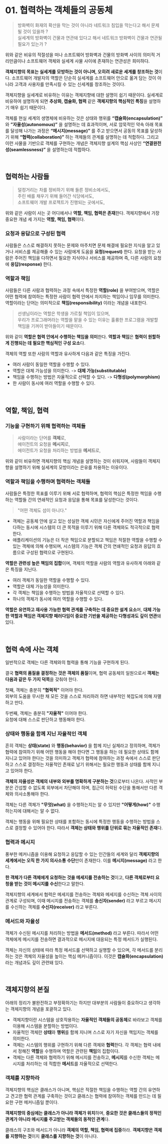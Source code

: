 # 01. 협력하는 객체들의 공동체
> 방화벽이 화재의 확산을 막는 것이 아니라 네트워크 침입을 막는다고 해서 문제될 것이 있을까 ?  
> 실세계의 방화벽이 건물과 연관돼 있다고 해서 네트워크 방화벽이 건물과 연관될 필요가 있는가 ?

위와 같은 비유의 적절성을 떠나 소프트웨어 방화벽과 건물의 방화벽 사이의
의미적 거리만큼이나 소프트웨어 객체와 실세계 사물 사이에 존재하는 연관성은 희미하다.

**객체지향의 목표는 실세계를 모방하는 것이 아니며, 오히려 새로운 세계를 창조하는 것**이다.
소프트웨어 개발자의 역할은 단순히 실세계를 소프트웨어 안으로 옮겨 담는 것이 아니라 고객과 사용자를 만족시킬 수 있는 신세계를 창조하는 것이다.

객체지향을 실세계로 비유하는 이유는 객체지향에 대한 설명이 쉽기 때문이다. 
실세계로 비유하여 설명하게 되면 **추상화, 캡슐화, 협력** 같은 **객체지향의 핵심적인 특징**을 설명하기 매우 쉽기 때문이다.

객체를 현실 세계의 생명체에 비유하는 것은 상태와 행위를 **“캡슐화(encapsulation)”** 와 **”자율성(autonomous)”** 을 설명하는 데 효과적이며, 
서로 암묵적인 약속 아래 목표를 달성해 나가는 과정은 **“메시지(message)”** 를 주고 받으면서 공동의 목표를 달성하기 위해 **“협력(collaboration)”** 하는 객체들의 관계를 설명하는 데 적합하다. 
그리고 이런 사물을 기반으로 객체를 구현하는 개념은 객체지향 설계의 핵심 사상인 **“연결완전성(seamlessness)”** 을 설명하는데 적합하다.

<br>

## 협력하는 사람들
> 덜컹거리는 차를 정비하기 위해 들른 정비소에서도,  
> 주린 배를 채우기 위해 들어간 식당에서도,  
> 소프트웨어 개발 프로젝트가 진행되는 곳에서도,

위와 같은 사람이 사는 곳 어디에서나 **역할, 책임, 협력은 존재**한다. 
객체지향에서 가장 중요한 개념 세 가지는 **역할, 책임, 협력**이다.

### 요청과 응답으로 구성된 협력
사람들은 스스로 해결하지 못하는 문제와 마주치면 문제 해결에 필요한 지식을 알고 있거나 서비스를 제공해줄 수 있는 사람에게 도움을 **요청(request)** 한다.
요청을 받는 사람은 주어진 책임을 다하면서 필요한 지식이나 서비스를 제공하며 즉, 다른 사람의 요청에 **응답(response)** 한다.

### 역할과 책임
사람들은 다른 사람과 협력하는 과정 속에서 특정한 **역할(role)** 을 부여받으며,
역할은 어떤 협력에 참여하는 특정한 사람이 협력 안에서 차지하는 책임이나 임무를 의미한다. 
역할이라는 단어는 의미적으로 **책임(responsibility)** 이라는 개념을 내포한다. 

> 선생님이라는 역할은 학생을 가르칠 책임이 있으며,  
> 우리가 프로그래머라는 역할을 맡을 수 있는 이유는 훌륭한 프로그램을 개발할 책임을 기꺼이 받아들이기 때문이다.

위와 같이 **역할은 협력 안에서 수행하는 책임을 의미**한다.
**역할과 책임**은 **협력이 원할하게 진행되는 데 필요한 핵심적인 구성 요소**다.

객체의 역할 또한 사람의 역할과 유사하게 다음과 같은 특징을 가진다.
- 여러 사람이 동일한 역할을 수행할 수 있다.
- 역할은 대체 가능성을 의미한다. -> **대체 가능(substitutable)**
- 책임을 수행하는 방법은 자율적으로 선택할 수 있다. -> **다형성(polymorphism)**
- 한 사람이 동시에 여러 역할을 수행할 수 있다.

<br>

## 역할, 책임, 협력
### 기능을 구현하기 위해 협력하는 객체들
> 사람이라는 단어를 **객체**로,  
> 에이전트의 요청을 **메시지**로,  
> 에이전트가 요청을 처리하는 방법을 **메서드**로,

위와 같이 비유하면 객체지향의 핵심 개념을 설명하는 것이 쉬워지며,
사람들이 객체지향을 설명하기 위해 실세계의 모방이라는 은유를 차용하는 이유이다.

### 역할과 책임을 수행하며 협력하는 객체들
사람들은 특정한 목표를 이루기 위해 서로 협력하며, 
협력의 핵심은 특정한 책임을 수행하는 역할들 간의 연쇄적인 요청과 응답을 통해 목표를 달성한다는 것이다.

> "어떤 객체도 섬이 아니다."
- 객체는 공동체 안에 살고 있는 성실한 객체 시민은 자신에게 주어진 역할과 책임을 다하는 동시에 시스템의 더 큰 목적을 이루기 위해 다른 객체와도 적극적으로 협력한다.
- 애플리케이션의 기능은 더 작은 책임으로 분할되고 책임은 적절한 역할을 수행할 수 있는 객체에 의해 수행되며, 시스템의 기능은 객체 간의 연쇄적인 요청과 응답의 흐름으로 구성된 협력으로 구현된다.

**역할은 관련성 높은 책임의 집합**이며,
객체의 역할을 사람의 역할과 유사하게 아래와 같은 특징을 지닌다.
- 여러 객체가 동일한 역할을 수행할 수 있다.
- 역할은 대체 가능성을 의미한다.
- 각 객체는 책임을 수행하는 방법을 자율적으로 선택할 수 있다.
- 하나의 객체가 동시에 여러 역할을 수행할 수 있다.

**역할은 유연하고 재사용 가능한 협력 관계를 구축하는 데 중요한 설계 요소**며,
**대체 가능한 역할과 책임은 객체지향 패러다임이 중요한 기반을 제공하는 다형성과도 깊이 연관**돼있다.

<br>

## 협력 속에 사는 객체
일반적으로 객체는 다른 객체와의 협력을 통해 기능을 구현하게 된다.

결국 **협력의 품질을 결정하는 것은 객체의 품질**이며,
협력 공동체의 일원으로서 **객체는 다음과 같은 두 가지 덕목**을 갖춰야 한다.

첫째, 객체는 충분히 **"협력적"** 이어야 한다.  
외부의 도움을 무시한 채 모든 것을 스스로 처리하려 하면 내부적인 복잡도에 의해 자멸하고 만다.

두번째, 객체는 충분히 **"자율적"** 이어야 한다.  
요청에 대해 스스로 판단하고 행동해야 한다.

### 상태와 행동을 함께 지닌 자율적인 객체
흔히 객체는 **상태(state)** 와 **행동(behavior)** 을 함께 지닌 실체라고 정의하며,
객체가 협력에 참여하기 위해 어떤 행동을 해야 한다면 그 행동을 하는 데 필요한 상태도 함께 지니고 있어야 한다는 것을 의미하고
객체가 협력에 참여하는 과정 속에서 스스로 판단하고 스스로 결정하는 자율적인 존재로 남기 위해서는 필요한 행동과 상태를 함께 지니고 있어야 한다.

**객체의 자율성은 객체의 내부와 외부를 명확하게 구분하는 것**으로부터 나온다.
사적인 부분은 간섭할 수 없도록 외부에서 차단해야 하며, 접근이 허락된 수단을 통해서만 다른 객체와 의사소통해야 한다.

객체는 다른 객체가 **"무엇(what)** 을 수행하는지는 알 수 있지만 **"어떻게(how)"** 수행하는지에 대해서는 알 수 없다.

객체는 행동을 위해 필요한 상태를 포함하는 동시에 특정한 행동을 수행하는 방법을 스스로 결정할 수 있어야 한다.
따라서 **객체는 상태와 행위를 단위로 묶는 자율적인 존재**다.

### 협력과 메시지
풍부한 메커니즘을 이용해 요청하고 응답할 수 있는 인간들의 세계와 달리 **객체지향의 세계에서는 오직 한 가지 의사소통 수단**만이 존재한다. 이를 **메시지(message)** 라고 한다.

**한 객체가 다른 객체에게 요청하는 것을 메세지를 전송하는 것**이고, **다른 객체로부터 요청을 받는 것이 메시지를 수신**한다고 말한다.

객체지향의 세계에서 협력은 메세지를 전송하는 객체와 메세지를 수신하는 객체 사이의 관계로 구성되며,
이때 메시지를 전송하는 객체를 **송신자(sender)** 라고 부르고 메시지를 수신하는 객체를 **수신자(receiver)** 라고 부른다.

### 메서드와 자율성
객체가 수신된 메시지를 처리하는 방법을 **메서드(method)** 라고 부른다.
따라서 어떤 객체에게 메시지를 전송하면 결과적으로 메시지에 대응되는 특정 메서드가 실행된다.

객체는 자신의 상태에 따라 특정 메서드를 선택하고 실행할 수 있으며,
각 메서드를 분리하는 것은 객체의 자율성을 높이는 핵심 메커니즘이다. 이것은 **캡슐화(encapsulation)** 라는 개념과도 깊이 관련돼 있다.

<br>

## 객체지향의 본질
아래의 정리가 불완전하고 부정확하기는 하지만 대부분의 사람들이 중요하다고 생각하는 객체지향의 개념을 포괄하고 있다.
- 객체지향이란 시스템을 상호작용하는 **자율적인 객체들의 공동체**로 바라보고 객체를 이용해 시스템을 분할하는 방법이다.
- 자율적인 객체란 **상태**와 **행위**를 함께 지니며 스스로 자기 자신을 책임지는 객체를 의미한다.
- 객체는 시스템의 행위를 구현하기 위해 다른 객체와 **협력**한다. 각 객체는 협력 내에서 정해진 **역할**을 수행하며 역할은 관련된 **책임**의 집합이다.
- 객체는 다른 객체와 협력하기 위해 메시지를 전송하고, **메시지**를 수신한 객체는 메시지를 처리하는 데 적합한 **메서드**를 자율적으로 선택한다.

### 객체를 지향하라
객체지향의 핵심은 클래스가 아니며,
핵심은 적절한 책임을 수행하는 역할 간의 유연하고 견고한 협력 관계를 구축하는 것이고
클래스는 협력에 참여하는 객체를 만드는 데 필요한 구현 메커니즘일 뿐이다.

**객체지향의 중심에는 클래스가 아니라 객체가 위치**하며,
**중요한 것은 클래스들의 정적인 관계가 아니라 메시지를 주고받는 객체들의 동적인 관계**다.

클래스의 구조와 메서드가 아니라 **객체의 역할, 책임, 협력에 집중**하라.
**객체지향은 객체를 지향하는 것**이지 **클래스를 지향하는 것**이 아니다.